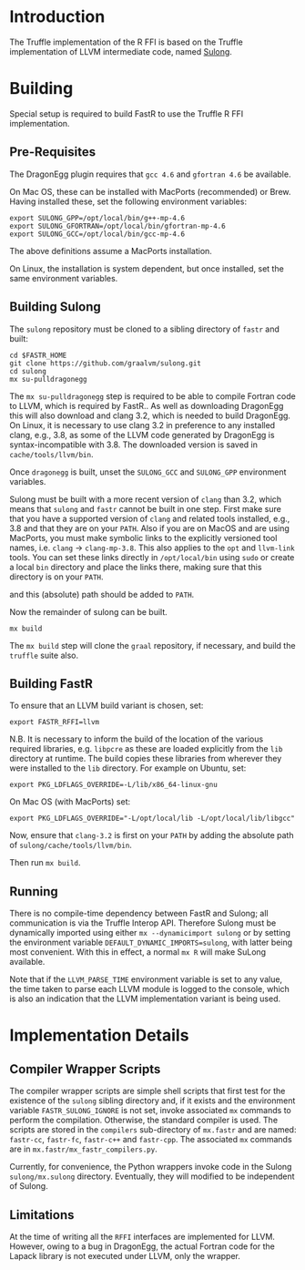 # Introduction

The Truffle implementation of the R FFI is based on the Truffle implementation of LLVM intermediate code, named [Sulong](https://github.com/graalvm/sulong).


# Building
Special setup is required to build FastR to use the Truffle R FFI implementation.

## Pre-Requisites

The DragonEgg plugin requires that `gcc 4.6` and `gfortran 4.6` be available.

On Mac OS, these can be installed with MacPorts (recommended) or Brew. Having installed these, set the following environment variables:

    export SULONG_GPP=/opt/local/bin/g++-mp-4.6
    export SULONG_GFORTRAN=/opt/local/bin/gfortran-mp-4.6
    export SULONG_GCC=/opt/local/bin/gcc-mp-4.6

The above definitions assume a MacPorts installation.

On Linux, the installation is system dependent, but once installed, set the same environment variables.

## Building Sulong
The `sulong` repository must be cloned to a sibling directory of `fastr` and built:

    cd $FASTR_HOME
    git clone https://github.com/graalvm/sulong.git
    cd sulong
    mx su-pulldragonegg

The `mx su-pulldragonegg` step is required to be able to compile Fortran code to LLVM, which is required by FastR.. As well as downloading DragonEgg this will also download and clang 3.2, which is needed to build DragonEgg. On Linux, it is necessary to use clang 3.2 in preference to any installed clang, e.g., 3.8, as some of the LLVM code generated by DragonEgg is syntax-incompatible with 3.8. The downloaded version is saved in `cache/tools/llvm/bin`.

Once `dragonegg` is built, unset the `SULONG_GCC` and `SULONG_GPP` environment variables.

Sulong must be built with a more recent version of `clang` than 3.2, which means that `sulong` and `fastr` cannot be built in one step.
First make sure that you have a supported version of `clang` and related tools installed, e.g., 3.8 and that they are on your `PATH`. Also if you are on MacOS and are using MacPorts, you must make symbolic links to the explicitly versioned tool names, i.e. `clang` -> `clang-mp-3.8`. This also applies to the `opt` and `llvm-link` tools. You can set these links directly in `/opt/local/bin` using `sudo` or create a local `bin` directory and place the links there, making sure that this directory is on your `PATH`.

 and this (absolute) path should be added to `PATH`.

Now the remainder of sulong can be built.

    mx build

The `mx build` step will clone the `graal` repository, if necessary, and build the `truffle` suite also.

## Building FastR

To ensure that an LLVM build variant is chosen, set:

    export FASTR_RFFI=llvm

N.B. It is necessary to inform the build of the location of the various required libraries, e.g. `libpcre` as these are loaded explicitly from the `lib` directory at runtime. The build copies these libraries from wherever they were installed to the `lib` directory. For example on Ubuntu, set:

    export PKG_LDFLAGS_OVERRIDE=-L/lib/x86_64-linux-gnu

On Mac OS (with MacPorts) set:

    export PKG_LDFLAGS_OVERRIDE="-L/opt/local/lib -L/opt/local/lib/libgcc"

Now, ensure that `clang-3.2` is first on your `PATH` by adding the absolute path of `sulong/cache/tools/llvm/bin`.

Then run `mx build`.

## Running

There is no compile-time dependency between FastR and Sulong; all communication is via the Truffle Interop API. Therefore Sulong must be dynamically imported using either `mx --dynamicimport sulong` or by setting the environment variable `DEFAULT_DYNAMIC_IMPORTS=sulong`, with latter being most convenient. With this in effect, a normal `mx R` will make SuLong available.

Note that if the `LLVM_PARSE_TIME` environment variable is set to any value, the time taken to parse each LLVM module is logged to the console, which is also an indication that the LLVM implementation variant is being used.

# Implementation Details

## Compiler Wrapper Scripts

The compiler wrapper scripts are simple shell scripts that first test for the existence of the `sulong` sibling directory and, if it exists and the environment variable `FASTR_SULONG_IGNORE` is not set, invoke associated `mx` commands to perform the compilation. Otherwise, the standard compiler is used. The scripts are stored in the `compilers` sub-directory of `mx.fastr` and are named: `fastr-cc`, `fastr-fc`, `fastr-c++` and `fastr-cpp`. The associated `mx` commands are in `mx.fastr/mx_fastr_compilers.py`.

Currently, for convenience, the Python wrappers invoke code in the Sulong `sulong/mx.sulong` directory. Eventually, they will modified to be independent of Sulong.

## Limitations
At the time of writing all the `RFFI` interfaces are implemented for LLVM. However, owing to a bug in DragonEgg, the actual Fortran code for the Lapack library is not executed under LLVM, only the wrapper.
